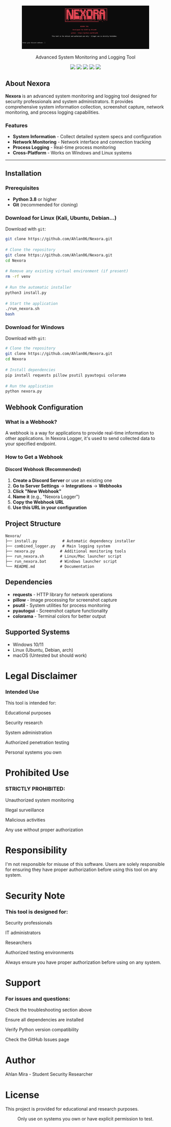<p align="center">
  <img src="Nexora-pictures.png" alt="Nexora Logo" width="400">
</p>

<p align="center">
Advanced System Monitoring and Logging Tool
</p>

<p align="center">
<a href="https://github.com/Ahlan06/Nexora/commits/main"><img src="https://img.shields.io/badge/version-1.0.0-blue"></a>
<a href="https://github.com/Ahlan06/Nexora/blob/main/README.md"><img src="https://img.shields.io/badge/docs-passing-brightgreen.svg"></a>
<a href="https://github.com/Ahlan06/Nexora/blob/main/LICENSE"><img src="https://img.shields.io/github/license/Ahlan06/Nexora.svg"></a>
<a href="https://github.com/Ahlan06/Nexora/graphs/contributors"><img src="https://img.shields.io/github/contributors/Ahlan06/Nexora.svg"></a>
<a href="https://github.com/Ahlan06/Nexora/network/members"><img src="https://img.shields.io/github/forks/Ahlan06/Nexora.svg"></a>
</p>

## About Nexora

**Nexora** is an advanced system monitoring and logging tool designed for security professionals and system administrators. It provides comprehensive system information collection, screenshot capture, network monitoring, and process logging capabilities.



### Features

- **System Information** - Collect detailed system specs and configuration
- **Network Monitoring** - Network interface and connection tracking
- **Process Logging** - Real-time process monitoring
- **Cross-Platform** - Works on Windows and Linux systems

---

## Installation

### Prerequisites

- **Python 3.8** or higher
- **Git** (recommended for cloning)

### Download for Linux (Kali, Ubuntu, Debian...)

Download with `git`:

```bash
git clone https://github.com/Ahlan06/Nexora.git

# Clone the repository
git clone https://github.com/Ahlan06/Nexora.git
cd Nexora

# Remove any existing virtual environment (if present)
rm -rf venv

# Run the automatic installer
python3 install.py

# Start the application
./run_nexora.sh
bash
 ```
### Download for Windows 

Download with `git`:

```bash
# Clone the repository
git clone https://github.com/Ahlan06/Nexora.git
cd Nexora

# Install dependencies
pip install requests pillow psutil pyautogui colorama

# Run the application
python nexora.py
```
## Webhook Configuration

### What is a Webhook?

A webhook is a way for applications to provide real-time information to other applications. In Nexora Logger, it's used to send collected data to your specified endpoint.

### How to Get a Webhook

#### Discord Webhook (Recommended)

1. **Create a Discord Server** or use an existing one
2. **Go to Server Settings** → **Integrations** → **Webhooks**
3. **Click "New Webhook"**
4. **Name it** (e.g., "Nexora Logger")
5. **Copy the Webhook URL**
6. **Use this URL in your configuration**
## Project Structure

```
Nexora/
├── install.py           # Automatic dependency installer
├── combined_logger.py   # Main logging system
├── nexora.py           # Additional monitoring tools
├── run_nexora.sh       # Linux/Mac launcher script
├── run_nexora.bat      # Windows launcher script
└── README.md           # Documentation
```

## Dependencies

- **requests** - HTTP library for network operations
- **pillow** - Image processing for screenshot capture
- **psutil** - System utilities for process monitoring
- **pyautogui** - Screenshot capture functionality
- **colorama** - Terminal colors for better output

## Supported Systems

- Windows 10/11
- Linux (Ubuntu, Debian, arch)  
- macOS (Untested but should work)

# Legal Disclaimer
### Intended Use
This tool is intended for:

Educational purposes

Security research

System administration

Authorized penetration testing

Personal systems you own

# Prohibited Use
### STRICTLY PROHIBITED:

Unauthorized system monitoring

Illegal surveillance

Malicious activities

Any use without proper authorization

# Responsibility
I'm not responsible for misuse of this software. Users are solely responsible for ensuring they have proper authorization before using this tool on any system.

# Security Note
### This tool is designed for:

Security professionals

IT administrators

Researchers

Authorized testing environments

Always ensure you have proper authorization before using on any system.

# Support
### For issues and questions:

Check the troubleshooting section above

Ensure all dependencies are installed

Verify Python version compatibility

Check the GitHub Issues page

# Author
Ahlan Mira - Student Security Researcher

# License
This project is provided for educational and research purposes.

<div align="center">

Only use on systems you own or have explicit permission to test.

</div> 



